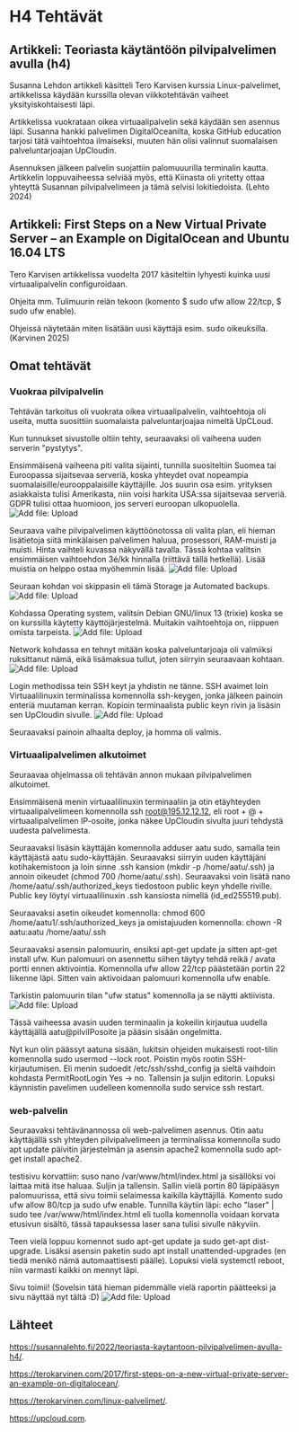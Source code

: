 # H4 Tehtävät

## Artikkeli: Teoriasta käytäntöön pilvipalvelimen avulla (h4)
Susanna Lehdon artikkeli käsitteli Tero Karvisen kurssia Linux-palvelimet, artikkelissa käydään kurssilla olevan viikkotehtävän vaiheet yksityiskohtaisesti läpi.
 
Artikkelissa vuokrataan oikea virtuaalipalvelin sekä käydään sen asennus läpi. Susanna hankki palvelimen DigitalOceanilta, koska GitHub education tarjosi tätä vaihtoehtoa ilmaiseksi, muuten hän olisi valinnut suomalaisen palveluntarjoajan UpCloudin.
  
Asennuksen jälkeen palvelin suojattiin palomuuurilla terminalin kautta. Artikkelin loppuvaiheessa selviää myös, että Kiinasta oli yritetty ottaa yhteyttä Susannan pilvipalvelimeen ja tämä selvisi lokitiedoista. (Lehto 2024)

## Artikkeli: First Steps on a New Virtual Private Server – an Example on DigitalOcean and Ubuntu 16.04 LTS
Tero Karvisen artikkelissa vuodelta 2017 käsiteltiin lyhyesti kuinka uusi virtuaalipalvelin configuroidaan.

Ohjeita mm. Tulimuurin reiän tekoon (komento $ sudo ufw allow 22/tcp, $ sudo ufw enable).

Ohjeissä näytetään miten lisätään uusi käyttäjä esim. sudo oikeuksilla. (Karvinen 2025)

## Omat tehtävät
### Vuokraa pilvipalvelin
Tehtävän tarkoitus oli vuokrata oikea virtuaalipalvelin, vaihtoehtoja oli useita, mutta suosittiin suomalaista palveluntarjoajaa nimeltä UpCLoud.

Kun tunnukset sivustolle oltiin tehty, seuraavaksi oli vaiheena uuden serverin "pystytys". 

Ensimmäisenä vaiheena piti valita sijainti, tunnilla suositeltiin Suomea tai Euroopassa sijaitsevaa serveriä, koska yhteydet ovat nopeampia suomalaisille/eurooppalaisille käyttäjille. Jos suurin osa esim. yrityksen asiakkaista tulisi Amerikasta, niin voisi harkita USA:ssa sijaitsevaa serveriä. GDPR tulisi ottaa huomioon, jos serveri euroopan ulkopuolella.
![Add file: Upload](kuvat/upcloud1.png)

Seuraava vaihe pilvipalvelimen käyttöönotossa oli valita plan, eli hieman lisätietoja siitä minkälaisen palvelimen haluua, prosessori, RAM-muisti ja muisti. Hinta vaihteli kuvassa näkyvällä tavalla. Tässä kohtaa valitsin ensimmäisen vaihtoehdon 3é/kk hinnalla (riittävä tällä hetkellä). Lisää muistia on helppo ostaa myöhemmin lisää.
![Add file: Upload](kuvat/upcloud2.png)

Seuraan kohdan voi skippasin eli tämä Storage ja Automated backups.
![Add file: Upload](kuvat/upcloud3.png)

Kohdassa Operating system, valitsin Debian GNU/linux 13 (trixie) koska se on kurssilla käytetty käyttöjärjestelmä. Muitakin vaihtoehtoja on, riippuen omista tarpeista.
![Add file: Upload](kuvat/upcloud6.png)

Network kohdassa en tehnyt mitään koska palveluntarjoaja oli valmiiksi ruksittanut nämä, eikä lisämaksua tullut, joten siirryin seuraavaan kohtaan.
![Add file: Upload](kuvat/upcloud4.png)

Login methodissa tein SSH keyt ja yhdistin ne tänne. SSH avaimet loin Virtuaalilinuxin terminalissa komennolla ssh-keygen, jonka jälkeen painoin enteriä muutaman kerran. Kopioin terminaalista public keyn rivin ja lisäsin sen UpCloudin sivulle.
![Add file: Upload](kuvat/upcloud5.png)

Seuraavaksi painoin alhaalta deploy, ja homma oli valmis.

### Virtuaalipalvelimen alkutoimet
Seuraavaa ohjelmassa oli tehtävän annon mukaan pilvipalvelimen alkutoimet.

Ensimmäisenä menin virtuaalilinuxin terminaaliin ja otin etäyhteyden virtuaalipalvelimeen komennolla ssh root@195.12.12.12, eli root + @ + virtuaalipalvelimen IP-osoite, jonka näkee UpCloudin sivulta juuri tehdystä uudesta palvelimesta. 

Seuraavaksi lisäsin käyttäjän komennolla adduser aatu sudo, samalla tein käyttäjästä aatu sudo-käyttäjän. Seuraavaksi siirryin uuden käyttäjäni kotihakemistoon ja loin sinne .ssh kansion (mkdir -p /home/aatu/.ssh) ja annoin oikeudet (chmod 700 /home/aatu/.ssh). Seuraavaksi voin lisätä nano /home/aatu/.ssh/authorized_keys tiedostoon public keyn yhdelle riville. Public key löytyi virtuaalilinuxin .ssh kansiosta nimellä (id_ed255519.pub).

Seuraavaksi asetin oikeudet komennolla: chmod 600 /home/aatu1/.ssh/authorized_keys ja omistajuuden komennolla: chown -R aatu:aatu /home/aatu/.ssh

Seuraavaksi asensin palomuurin, ensiksi apt-get update ja sitten apt-get install ufw. Kun palomuuri on asennettu siihen täytyy tehdä reikä / avata portti ennen aktivointia. Komennolla ufw allow 22/tcp päästetään portin 22 liikenne läpi. Sitten vain aktivoidaan palomuuri komennolla ufw enable.

Tarkistin palomuurin tilan "ufw status" komennolla ja se näytti aktiivista.
![Add file: Upload](kuvat/palomuuri.png)

Tässä vaiheessa avasin uuden terminaalin ja kokeilin kirjautua uudella käyttäjällä aatu@pilviIPosoite ja pääsin sisään ongelmitta. 

Nyt kun olin päässyt aatuna sisään, lukitsin ohjeiden mukaisesti root-tilin komennolla sudo usermod --lock root. Poistin myös rootin SSH-kirjautumisen. Eli menin sudoedit /etc/ssh/sshd_config ja sieltä vaihdoin kohdasta PermitRootLogin Yes -> no. Tallensin ja suljin editorin. Lopuksi käynnistin pavelimen uudelleen komennolla sudo service ssh restart.

### web-palvelin
Seuraavaksi tehtävänannossa oli web-palvelimen asennus.
Otin aatu käyttäjällä ssh yhteyden pilvipalvelimeen ja terminalissa komennolla sudo apt update päivitin järjestelmän ja asensin apache2 komennolla sudo apt-get install apache2.

testisivu korvattiin: suso nano /var/www/html/index.html ja sisällöksi voi laittaa mitä itse haluaa. Suljin ja tallensin. Sallin vielä portin 80 läpipääsyn palomuurissa, että sivu toimii selaimessa kaikilla käyttäjillä. Komento sudo ufw allow 80/tcp ja sudo ufw enable. Tunnilla käytiin läpi: echo "laser" | sudo tee /var/www/html/index.html
eli tuolla komennolla voidaan korvata etusivun sisältö, tässä tapauksessa laser sana tulisi sivulle näkyviin.

Teen vielä loppuu komennot sudo apt-get update ja sudo get-apt dist-upgrade. Lisäksi asensin paketin sudo apt install unattended-upgrades (en tiedä menikö nämä automaattisesti päälle). Lopuksi vielä systemctl reboot, niin varmasti kaikki on mennyt läpi.

Sivu toimii! (Sovelsin tätä hieman pidemmälle vielä raportin päätteeksi ja sivu näyttää nyt tältä :D)
![Add file: Upload](kuvat/nettisivu.png)



## Lähteet
https://susannalehto.fi/2022/teoriasta-kaytantoon-pilvipalvelimen-avulla-h4/.

https://terokarvinen.com/2017/first-steps-on-a-new-virtual-private-server-an-example-on-digitalocean/.

https://terokarvinen.com/linux-palvelimet/.

https://upcloud.com.

